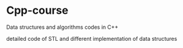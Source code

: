 # Cpp-course
Data structures and algorithms codes in C++

detailed code of STL and different implementation of data structures 
